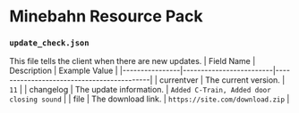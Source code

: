 # Minebahn Resource Pack

### `update_check.json`
This file tells the client when there are new updates.
| Field Name     | Description             | Example Value                             |
|----------------|-------------------------|-------------------------------------------|
| currentver     | The current version.    | `11`                                      |
| changelog      | The update information. | `Added C-Train, Added door closing sound` |
| file           | The download link.      | `https://site.com/download.zip`           |
